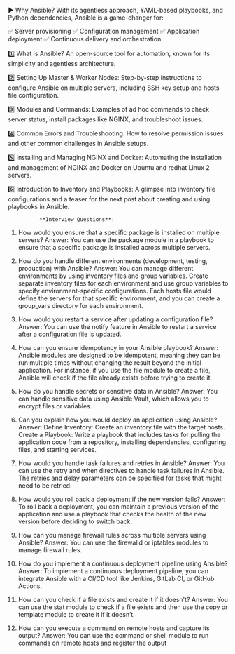▶️ Why Ansible?
With its agentless approach, YAML-based playbooks, and Python dependencies, Ansible is a game-changer for:

✅ Server provisioning
✅ Configuration management
✅ Application deployment
✅ Continuous delivery and orchestration

1️⃣ What is Ansible?
An open-source tool for automation, known for its simplicity and agentless architecture.

2️⃣ Setting Up Master & Worker Nodes:
Step-by-step instructions to configure Ansible on multiple servers, including SSH key setup and hosts file configuration.

3️⃣ Modules and Commands:
Examples of ad hoc commands to check server status, install packages like NGINX, and troubleshoot issues.

4️⃣ Common Errors and Troubleshooting:
How to resolve permission issues and other common challenges in Ansible setups.

5️⃣ Installing and Managing NGINX and Docker:
Automating the installation and management of NGINX and Docker on Ubuntu and redhat Linux 2 servers.

6️⃣ Introduction to Inventory and Playbooks:
A glimpse into inventory file configurations and a teaser for the next post about creating and using playbooks in Ansible.


              **Interview Questions**:

1. How would you ensure that a specific package is installed on multiple servers?
Answer: You can use the package module in a playbook to ensure that a specific package is installed across multiple servers. 

2. How do you handle different environments (development, testing, production) with Ansible?
Answer: You can manage different environments by using inventory files and group variables. Create separate inventory files for each environment and use group variables to specify environment-specific configurations. Each hosts file would define the servers for that specific environment, and you can create a group_vars directory for each environment.

3. How would you restart a service after updating a configuration file?
Answer: You can use the notify feature in Ansible to restart a service after a configuration file is updated.

4. How can you ensure idempotency in your Ansible playbook?
Answer: Ansible modules are designed to be idempotent, meaning they can be run multiple times without changing the result beyond the initial application. For instance, if you use the file module to create a file, Ansible will check if the file already exists before trying to create it.

5. How do you handle secrets or sensitive data in Ansible?
Answer: You can handle sensitive data using Ansible Vault, which allows you to encrypt files or variables. 

6. Can you explain how you would deploy an application using Ansible?
Answer: Define Inventory: Create an inventory file with the target hosts.
Create a Playbook: Write a playbook that includes tasks for pulling the application code from a repository, installing dependencies, configuring files, and starting services.

7. How would you handle task failures and retries in Ansible?
Answer: You can use the retry and when directives to handle task failures in Ansible. The retries and delay parameters can be specified for tasks that might need to be retried.

8. How would you roll back a deployment if the new version fails?
Answer: To roll back a deployment, you can maintain a previous version of the application and use a playbook that checks the health of the new version before deciding to switch back.

9. How can you manage firewall rules across multiple servers using Ansible?
Answer: You can use the firewalld or iptables modules to manage firewall rules. 

10. How do you implement a continuous deployment pipeline using Ansible?
Answer: To implement a continuous deployment pipeline, you can integrate Ansible with a CI/CD tool like Jenkins, GitLab CI, or GitHub Actions. 

11. How can you check if a file exists and create it if it doesn't?
Answer: You can use the stat module to check if a file exists and then use the copy or template module to create it if it doesn’t.

12. How can you execute a command on remote hosts and capture its output?
Answer: You can use the command or shell module to run commands on remote hosts and register the output
